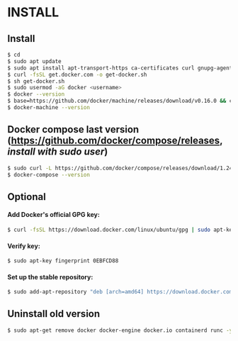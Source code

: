 # INSTALL
## Install

```sh
$ cd
$ sudo apt update
$ sudo apt install apt-transport-https ca-certificates curl gnupg-agent software-properties-common -y
$ curl -fsSL get.docker.com -o get-docker.sh
$ sh get-docker.sh
$ sudo usermod -aG docker <username>
$ docker --version
$ base=https://github.com/docker/machine/releases/download/v0.16.0 && curl -L $base/docker-machine-$(uname -s)-$(uname -m) >/tmp/docker-machine && sudo install /tmp/docker-machine /usr/local/bin/docker-machine
$ docker-machine --version
```

## Docker compose last version (https://github.com/docker/compose/releases, *install with sudo user*)

```sh
$ sudo curl -L https://github.com/docker/compose/releases/download/1.24.1/docker-compose-`uname -s`-`uname -m` -o /usr/local/bin/docker-compose && chmod +x /usr/local/bin/docker-compose
$ docker-compose --version
```

## Optional
#### Add Docker's official GPG key:

```sh
$ curl -fsSL https://download.docker.com/linux/ubuntu/gpg | sudo apt-key add -
```

#### Verify key:

```sh
$ sudo apt-key fingerprint 0EBFCD88
```

#### Set up the stable repository:

```sh
$ sudo add-apt-repository "deb [arch=amd64] https://download.docker.com/linux/ubuntu $(lsb_release -cs) stable"
```

## Uninstall old version

```sh
$ sudo apt-get remove docker docker-engine docker.io containerd runc -y
```
